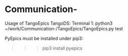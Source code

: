 # Communication-

Usage of TangoEpics TangoDS:
Terminal 1: python3 ~/work/Communication-/TangoEpics/TangoEpics.py test

PyEpics must be installed under pip3:
>>> pip3 install pyepics
